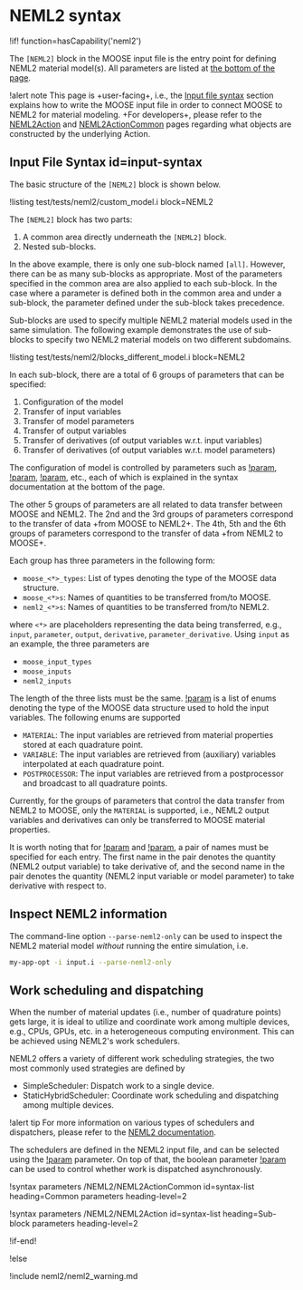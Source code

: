 # NEML2 syntax

!if! function=hasCapability('neml2')

The `[NEML2]` block in the MOOSE input file is the entry point for defining NEML2 material model(s). All parameters are listed at [the bottom of the page](syntax/NEML2/index.md#syntax-list).

!alert note
This page is +user-facing+, i.e., the [Input file syntax](syntax/NEML2/index.md#input-syntax) section explains how to write the MOOSE input file in order to connect MOOSE to NEML2 for material modeling. +For developers+, please refer to the [NEML2Action](NEML2Action.md) and [NEML2ActionCommon](NEML2ActionCommon.md) pages regarding what objects are constructed by the underlying Action.

## Input File Syntax id=input-syntax

The basic structure of the `[NEML2]` block is shown below.

!listing test/tests/neml2/custom_model.i block=NEML2

The `[NEML2]` block has two parts:

1. A common area directly underneath the `[NEML2]` block.
2. Nested sub-blocks.

In the above example, there is only one sub-block named `[all]`. However, there can be as many sub-blocks as appropriate. Most of the parameters specified in the common area are also applied to each sub-block. In the case where a parameter is defined both in the common area and under a sub-block, the parameter defined under the sub-block takes precedence.

Sub-blocks are used to specify multiple NEML2 material models used in the same simulation. The following example demonstrates the use of sub-blocks to specify two NEML2 material models on two different subdomains.

!listing test/tests/neml2/blocks_different_model.i block=NEML2

In each sub-block, there are a total of 6 groups of parameters that can be specified:

1. Configuration of the model
2. Transfer of input variables
3. Transfer of model parameters
4. Transfer of output variables
5. Transfer of derivatives (of output variables w.r.t. input variables)
6. Transfer of derivatives (of output variables w.r.t. model parameters)

The configuration of model is controlled by parameters such as [!param](/NEML2/model), [!param](/NEML2/verbose), [!param](/NEML2/device), etc., each of which is explained in the syntax documentation at the bottom of the page.

The other 5 groups of parameters are all related to data transfer between MOOSE and NEML2. The 2nd and the 3rd groups of parameters correspond to the transfer of data +from MOOSE to NEML2+. The 4th, 5th and the 6th groups of parameters correspond to the transfer of data +from NEML2 to MOOSE+.

Each group has three parameters in the following form:

- `moose_<*>_types`: List of types denoting the type of the MOOSE data structure.
- `moose_<*>s`: Names of quantities to be transferred from/to MOOSE.
- `neml2_<*>s`: Names of quantities to be transferred from/to NEML2.

where `<*>` are placeholders representing the data being transferred, e.g., `input`, `parameter`, `output`, `derivative`, `parameter_derivative`. Using `input` as an example, the three parameters are

- `moose_input_types`
- `moose_inputs`
- `neml2_inputs`

The length of the three lists must be the same. [!param](/NEML2/moose_input_types) is a list of enums denoting the type of the MOOSE data structure used to hold the input variables. The following enums are supported

- `MATERIAL`: The input variables are retrieved from material properties stored at each quadrature point.
- `VARIABLE`: The input variables are retrieved from (auxiliary) variables interpolated at each quadrature point.
- `POSTPROCESSOR`: The input variables are retrieved from a postprocessor and broadcast to all quadrature points.

Currently, for the groups of parameters that control the data transfer from NEML2 to MOOSE, only the `MATERIAL` is supported, i.e., NEML2 output variables and derivatives can only be transferred to MOOSE material properties.

It is worth noting that for [!param](/NEML2/neml2_derivatives) and [!param](/NEML2/neml2_parameter_derivatives), a pair of names must be specified for each entry. The first name in the pair denotes the quantity (NEML2 output variable) to take derivative of, and the second name in the pair denotes the quantity (NEML2 input variable or model parameter) to take derivative with respect to.

## Inspect NEML2 information

The command-line option `--parse-neml2-only` can be used to inspect the NEML2 material model *without* running the entire simulation, i.e.

```bash
my-app-opt -i input.i --parse-neml2-only
```

## Work scheduling and dispatching

When the number of material updates (i.e., number of quadrature points) gets large, it is ideal to utilize and coordinate work among multiple devices, e.g., CPUs, GPUs, etc. in a heterogeneous computing environment. This can be achieved using NEML2's work schedulers.

NEML2 offers a variety of different work scheduling strategies, the two most commonly used strategies are defined by
- SimpleScheduler: Dispatch work to a single device.
- StaticHybridScheduler: Coordinate work scheduling and dispatching among multiple devices.

!alert tip
For more information on various types of schedulers and dispatchers, please refer to the [NEML2 documentation](https://applied-material-modeling.github.io/neml2/system-schedulers.html).

The schedulers are defined in the NEML2 input file, and can be selected using the [!param](/NEML2/scheduler) parameter. On top of that, the boolean parameter [!param](/NEML2/async_dispatch) can be used to control whether work is dispatched asynchronously.

!syntax parameters /NEML2/NEML2ActionCommon id=syntax-list
                                            heading=Common parameters
                                            heading-level=2

!syntax parameters /NEML2/NEML2Action id=syntax-list
                                            heading=Sub-block parameters
                                            heading-level=2

!if-end!

!else

!include neml2/neml2_warning.md
